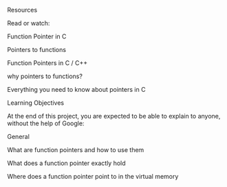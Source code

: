 Resources

Read or watch:



Function Pointer in C

Pointers to functions

Function Pointers in C / C++

why pointers to functions?

Everything you need to know about pointers in C

Learning Objectives

At the end of this project, you are expected to be able to explain to anyone, without the help of Google:



General

What are function pointers and how to use them

What does a function pointer exactly hold

Where does a function pointer point to in the virtual memory
